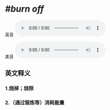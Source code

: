 # ***\#burn off*** 
英音
<audio src="./media/burn off1_AAC.aac" controls="controls"></audio>

美音
<audio src="./media/burn off2_AAC.aac" controls="controls"></audio>



  

英文释义
---
### 1.**烧掉；烧除**  

### 2.**（通过锻炼等）消耗能量**  


